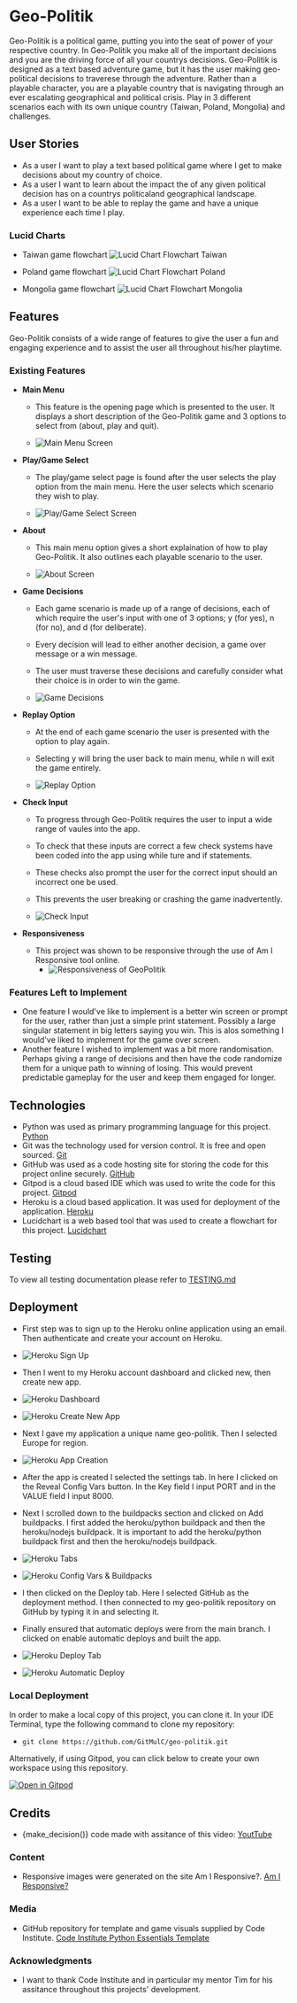# Geo-Politik

Geo-Politik is a political game, putting you into the seat of power of your respective country. In Geo-Politik you make all of the important decisions and you are the driving force of all your countrys decisions. Geo-Politik is designed as a text based adventure game, but it has the user making geo-political decisions to traverese through the adventure. Rather than a playable character, you are a playable country that is navigating through an ever escalating geographical and political crisis. Play in 3 different scenarios each with its own unique country (Taiwan, Poland, Mongolia) and challenges.

## User Stories

- As a user I want to play a text based political game where I get to make decisions about my country of choice.
- As a user I want to learn about the impact the of any given political decision has on a countrys politicaland geographical landscape.
- As a user I want to be able to replay the game and have a unique experience each time I play.

### Lucid Charts

- Taiwan game flowchart
![Lucid Chart Flowchart Taiwan](documents/flowcharts/taiwan-game1-geopolitik.png)

- Poland game flowchart
![Lucid Chart Flowchart Poland](documents/flowcharts/poland-game2-geopolitik.png)

- Mongolia game flowchart
![Lucid Chart Flowchart Mongolia](documents/flowcharts/mongolia-game3-geopolitik.png)

## Features

Geo-Politik consists of a wide range of features to give the user a fun and engaging experience and to assist the user all throughout his/her playtime.

### Existing Features

- __Main Menu__

    - This feature is the opening page which is presented to the user. It displays a short description of the Geo-Politik game and 3 options to select from (about, play and quit).

    - ![Main Menu Screen](documents/geo-politik-screenshots/geopolitik-main-menu.png)

- __Play/Game Select__

    - The play/game select page is found after the user selects the play option from the main menu. Here the user selects which scenario they wish to play.

    - ![Play/Game Select Screen](documents/geo-politik-screenshots/geopolitik-game-select.png)

- __About__

    - This main menu option gives a short explaination of how to play Geo-Politik. It also outlines each playable scenario to the user.

    - ![About Screen](documents/geo-politik-screenshots/geopolitik-about.png)

- __Game Decisions__

    - Each game scenario is made up of a range of decisions, each of which require the user's input with one of 3 options; y (for yes), n (for no), and d (for deliberate).
    - Every decision will lead to either another decision, a game over message or a win message. 
    - The user must traverse these decisions and carefully consider what their choice is in order to win the game.

    - ![Game Decisions](documents/geo-politik-screenshots/geopolitik-game-decision.png)

- __Replay Option__

    - At the end of each game scenario the user is presented with the option to play again. 
    - Selecting y will bring the user back to main menu, while n will exit the game entirely.

    - ![Replay Option](documents/geo-politik-screenshots/geopolitik-replay.png)

- __Check Input__

    - To progress through Geo-Politik requires the user to input a wide range of vaules into the app. 
    - To check that these inputs are correct a few check systems have been coded into the app using while ture and if statements.
    - These checks also prompt the user for the correct input should an incorrect one be used.
    - This prevents the user breaking or crashing the game inadvertently.

    - ![Check Input](documents/geo-politik-screenshots/geopolitik-check-input.png)

- __Responsiveness__

    - This project was shown to be responsive through the use of Am I Responsive tool online. 
        - ![Responsiveness of GeoPolitik](documents/geo-politik-screenshots/geopolitik-responsiveness.png)

### Features Left to Implement

- One feature I would've like to implement is a better win screen or prompt for the user, rather than just a simple print statement. Possibly a large singular statement in big letters saying you win. This is alos something I would've liked to implement for the game over screen.
- Another feature I wished to implement was a bit more randomisation. Perhaps giving a range of decisions and then have the code randomize them for a unique path to winning of losing. This would prevent predictable gameplay for the user and keep them engaged for longer.

## Technologies

- Python was used as primary programming language for this project. [Python](https://en.wikipedia.org/wiki/Python_(programming_language))
- Git was the technology used for version control. It is free and open sourced. [Git](https://git-scm.com/)
- GitHub was used as a code hosting site for storing the code for this project online securely. [GitHub](https://github.com/)
- Gitpod is a cloud based IDE which was used to write the code for this project. [Gitpod](https://www.gitpod.io/)
- Heroku is a cloud based application. It was used for deployment of the application. [Heroku](https://www.heroku.com/home)
- Lucidchart is a web based tool that was used to create a flowchart for this project. [Lucidchart](https://bit.ly/3rgpbku)

## Testing

To view all testing documentation please refer to [TESTING.md](TESTING.md)

## Deployment

- First step was to sign up to the Heroku online application using an email. Then authenticate and create your account on Heroku.

- ![Heroku Sign Up](documents/heroku-screenshots/heroku-signup.png)

- Then I went to my Heroku account dashboard and clicked new, then create new app.

- ![Heroku Dashboard](documents/heroku-screenshots/heroku-dashboard.png)

- ![Heroku Create New App](documents/heroku-screenshots/heroku-create-new-app.png)

- Next I gave my application a unique name geo-politik. Then I selected Europe for region.

- ![Heroku App Creation](documents/heroku-screenshots/heroku-app-creation.png)

- After the app is created I selected the settings tab. In here I clicked on the Reveal Config Vars button. In the Key field I input PORT and in the VALUE field I input 8000.

- Next I scrolled down to the buildpacks section and clicked on Add buildpacks. I first added the heroku/python buildpack and then the heroku/nodejs buildpack. It is important to add the heroku/python buildpack first and then the heroku/nodejs buildpack.

- ![Heroku Tabs](documents/heroku-screenshots/heroku-tabs.png)

- ![Heroku Config Vars & Buildpacks](documents/heroku-screenshots/heroku-settings-tab.png)

- I then clicked on the Deploy tab. Here I selected GitHub as the deployment method. I then connected to my geo-politik repository on GitHub by typing it in and selecting it.

- Finally ensured that automatic deploys were from the main branch. I clicked on enable automatic deploys and built the app.

- ![Heroku Deploy Tab](documents/heroku-screenshots/heroku-deploy-tab.png)

- ![Heroku Automatic Deploy](documents/heroku-screenshots/heroku-automatic-deploy.png)

### Local Deployment

In order to make a local copy of this project, you can clone it. In your IDE Terminal, type the following command to clone my repository:

- `git clone https://github.com/GitMulC/geo-politik.git`

Alternatively, if using Gitpod, you can click below to create your own workspace using this repository.

[![Open in Gitpod](https://gitpod.io/button/open-in-gitpod.svg)](https://gitpod.io/#https://github.com/GitMulC/geo-politik)

## Credits

- {make_decision()} code made with assitance of this video: [YoutTube](https://youtu.be/miuHrP2O7Jw)

### Content

- Responsive images were generated on the site Am I Responsive?. [Am I Responsive?](http://ami.responsivedesign.is/)

### Media

- GitHub repository for template and game visuals supplied by Code Institute. [Code Institute Python Essentials Template](https://github.com/Code-Institute-Org/python-essentials-template)

### Acknowledgments

- I want to thank Code Institute and in particular my mentor Tim for his assitance throughout this projects' development.